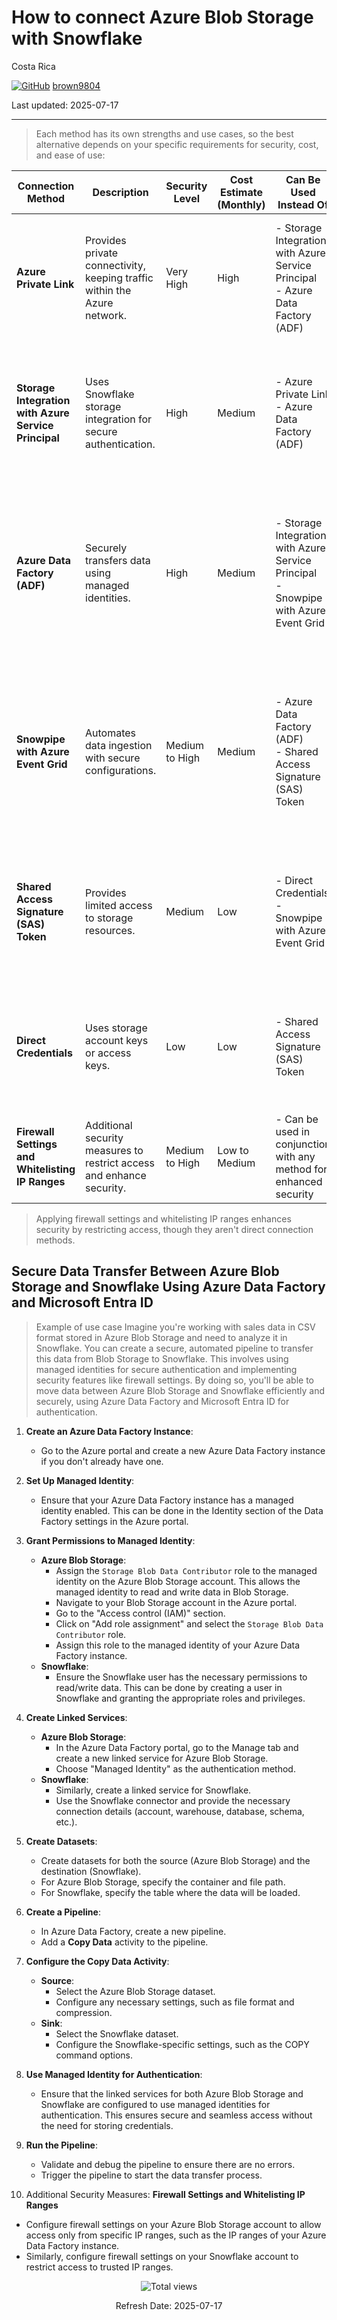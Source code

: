 # How to connect Azure Blob Storage with Snowflake

Costa Rica

[![GitHub](https://img.shields.io/badge/--181717?logo=github&logoColor=ffffff)](https://github.com/)
[brown9804](https://github.com/brown9804)

Last updated: 2025-07-17

----------

> Each method has its own strengths and use cases, so the best alternative depends on your specific requirements for security, cost, and ease of use:

| Connection Method                                | Description                                                                 | Security Level       | Cost Estimate (Monthly) | Can Be Used Instead Of                                                      | Why Can Be Used Instead Of                                                  | Can Be Integrated With                                                      | Why Can Be Integrated With                                                  |
|--------------------------------------------------|-----------------------------------------------------------------------------|----------------------|-------------------------|-----------------------------------------------------------------------------|-----------------------------------------------------------------------------|-----------------------------------------------------------------------------|-----------------------------------------------------------------------------|
| **Azure Private Link**                           | Provides private connectivity, keeping traffic within the Azure network.    | Very High            | High                    | - Storage Integration with Azure Service Principal <br/> - Azure Data Factory (ADF)  | Provides secure connectivity by keeping traffic within the Azure network.   | - Storage Integration with Azure Service Principal <br/> - Firewall Settings and Whitelisting IP Ranges | Combines network-level security with secure authentication and additional access restrictions. |
| **Storage Integration with Azure Service Principal** | Uses Snowflake storage integration for secure authentication.               | High                 | Medium                  | - Azure Private Link <br/> - Azure Data Factory (ADF)                                | Provides secure authentication using Snowflake's built-in features.         | - Azure Private Link <br/> - Azure Data Factory (ADF) <br/> - Firewall Settings and Whitelisting IP Ranges | Combines secure authentication with network-level security and additional access restrictions. |
| **Azure Data Factory (ADF)**                     | Securely transfers data using managed identities.                           | High                 | Medium                  | - Storage Integration with Azure Service Principal <br/> - Snowpipe with Azure Event Grid | Provides secure data transfer using managed identities.                     | - Storage Integration with Azure Service Principal <br/> - Snowpipe with Azure Event Grid <br/> - Firewall Settings and Whitelisting IP Ranges | Combines secure data transfer with automated ingestion and additional access restrictions. |
| **Snowpipe with Azure Event Grid**               | Automates data ingestion with secure configurations.                        | Medium to High       | Medium                  | - Azure Data Factory (ADF) <br/> - Shared Access Signature (SAS) Token               | Provides automated data ingestion with secure configurations.               | - Azure Data Factory (ADF) <br/> - Shared Access Signature (SAS) Token <br/> - Firewall Settings and Whitelisting IP Ranges | Combines automated ingestion with secure data transfer and additional access restrictions. |
| **Shared Access Signature (SAS) Token**          | Provides limited access to storage resources.                               | Medium               | Low                     | - Direct Credentials <br/> - Snowpipe with Azure Event Grid                          | Provides limited access with more granular control over permissions.        | - Snowpipe with Azure Event Grid <br/> - Direct Credentials <br/> - Firewall Settings and Whitelisting IP Ranges | Combines limited access with automated ingestion and additional access restrictions. |
| **Direct Credentials**                           | Uses storage account keys or access keys.                                   | Low                  | Low                     | - Shared Access Signature (SAS) Token                                         | Provides direct access using storage account keys or access keys.           | - Shared Access Signature (SAS) Token <br/> - Firewall Settings and Whitelisting IP Ranges | Combines direct access with more secure and controlled access methods.      |
| **Firewall Settings and Whitelisting IP Ranges** | Additional security measures to restrict access and enhance security.       | Medium to High       | Low to Medium           | - Can be used in conjunction with any method for enhanced security            | Provides additional security by restricting access to specific IP ranges.   | - Can be used in conjunction with any method for enhanced security            | Enhances overall security by adding an extra layer of access control.       |

> Applying firewall settings and whitelisting IP ranges enhances security by restricting access, though they aren't direct connection methods.


## Secure Data Transfer Between Azure Blob Storage and Snowflake Using Azure Data Factory and Microsoft Entra ID

> Example of use case
> Imagine you're working with sales data in CSV format stored in Azure Blob Storage and need to analyze it in Snowflake. You can create a secure, automated pipeline to transfer this data from Blob Storage to Snowflake. This involves using managed identities for secure authentication and implementing security features like firewall settings. By doing so, you'll be able to move data between Azure Blob Storage and Snowflake efficiently and securely, using Azure Data Factory and Microsoft Entra ID for authentication.

1. **Create an Azure Data Factory Instance**:
   - Go to the Azure portal and create a new Azure Data Factory instance if you don't already have one.

2. **Set Up Managed Identity**:
   - Ensure that your Azure Data Factory instance has a managed identity enabled. This can be done in the Identity section of the Data Factory settings in the Azure portal.

3. **Grant Permissions to Managed Identity**:
   - **Azure Blob Storage**:
     - Assign the `Storage Blob Data Contributor` role to the managed identity on the Azure Blob Storage account. This allows the managed identity to read and write data in Blob Storage.
     - Navigate to your Blob Storage account in the Azure portal.
     - Go to the "Access control (IAM)" section.
     - Click on "Add role assignment" and select the `Storage Blob Data Contributor` role.
     - Assign this role to the managed identity of your Azure Data Factory instance.
   - **Snowflake**:
     - Ensure the Snowflake user has the necessary permissions to read/write data. This can be done by creating a user in Snowflake and granting the appropriate roles and privileges.

4. **Create Linked Services**:
   - **Azure Blob Storage**:
     - In the Azure Data Factory portal, go to the Manage tab and create a new linked service for Azure Blob Storage.
     - Choose "Managed Identity" as the authentication method.
   - **Snowflake**:
     - Similarly, create a linked service for Snowflake.
     - Use the Snowflake connector and provide the necessary connection details (account, warehouse, database, schema, etc.).

5. **Create Datasets**:
   - Create datasets for both the source (Azure Blob Storage) and the destination (Snowflake).
   - For Azure Blob Storage, specify the container and file path.
   - For Snowflake, specify the table where the data will be loaded.

6. **Create a Pipeline**:
   - In Azure Data Factory, create a new pipeline.
   - Add a **Copy Data** activity to the pipeline.

7. **Configure the Copy Data Activity**:
   - **Source**:
     - Select the Azure Blob Storage dataset.
     - Configure any necessary settings, such as file format and compression.
   - **Sink**:
     - Select the Snowflake dataset.
     - Configure the Snowflake-specific settings, such as the COPY command options.

8. **Use Managed Identity for Authentication**:
   - Ensure that the linked services for both Azure Blob Storage and Snowflake are configured to use managed identities for authentication. This ensures secure and seamless access without the need for storing credentials.

9. **Run the Pipeline**:
   - Validate and debug the pipeline to ensure there are no errors.
   - Trigger the pipeline to start the data transfer process.

10. Additional Security Measures: **Firewall Settings and Whitelisting IP Ranges**
  - Configure firewall settings on your Azure Blob Storage account to allow access only from specific IP ranges, such as the IP ranges of your Azure Data Factory instance.
  - Similarly, configure firewall settings on your Snowflake account to restrict access to trusted IP ranges.

<!-- START BADGE -->
<div align="center">
  <img src="https://img.shields.io/badge/Total%20views-354-limegreen" alt="Total views">
  <p>Refresh Date: 2025-07-17</p>
</div>
<!-- END BADGE -->
